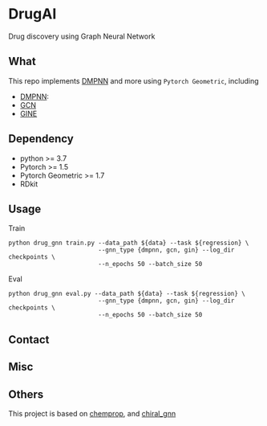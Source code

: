 # DrugAI
Drug discovery using Graph Neural Network

## What

This repo implements [DMPNN](https://pubs.acs.org/doi/10.1021/acs.jcim.9b00237) and more using `Pytorch Geometric`, including

- [DMPNN](https://pubs.acs.org/doi/10.1021/acs.jcim.9b00237):
- [GCN](https://arxiv.org/abs/1609.02907)
- [GINE](https://arxiv.org/abs/1905.12265>)


## Dependency

- python >= 3.7
- Pytorch >= 1.5
- Pytorch Geometric >= 1.7
- RDkit


## Usage

Train
```shell
python drug_gnn train.py --data_path ${data} --task ${regression} \
                         --gnn_type {dmpnn, gcn, gin} --log_dir checkpoints \
                         --n_epochs 50 --batch_size 50
```

Eval
```shell
python drug_gnn eval.py --data_path ${data} --task ${regression} \
                         --gnn_type {dmpnn, gcn, gin} --log_dir checkpoints \
                         --n_epochs 50 --batch_size 50
```
## Contact

## Misc


## Others

This project is based on [chemprop](https://github.com/chemprop/chemprop), and [chiral_gnn](https://github.com/PattanaikL/chiral_gnn)

